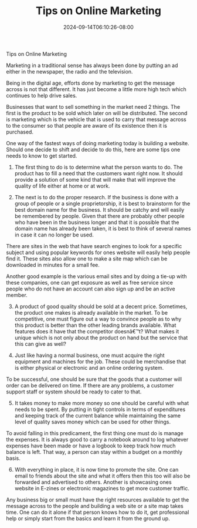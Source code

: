 ﻿---
title: "Tips on Online Marketing"
date: 2024-09-14T06:10:26-08:00
description: "10 sitemap articles Tips for Web Success"
featured_image: "/images/10 sitemap articles.jpg"
tags: ["10 sitemap articles"]
---

Tips on Online Marketing


Marketing in a traditional sense has always been done by putting an ad either in the newspaper, the radio and the television. 

Being in the digital age, efforts done by marketing to get the message across is not that different. It has just become a little more high tech which continues to help drive sales.

Businesses that want to sell something in the market need 2 things. The first is the product to be sold which later on will be distributed. The second is marketing which is the vehicle that is used to carry that message across to the consumer so that people are aware of its existence then it is purchased.

One way of the fastest ways of doing marketing today is building a website. Should one decide to shift and decide to do this, here are some tips one needs to know to get started.

1.	The first thing to do is to determine what the person wants to do. The product has to fill a need that the customers want right now. It should provide a solution of some kind that will make that will improve the quality of life either at home or at work. 

2.	The next is to do the proper research. If the business is done with a group of people or a single proprietorship, it is best to brainstorm for the best domain name for the business. It should be catchy and will easily be remembered by people. Given that there are probably other people who have been in the business longer and that it is possible that the domain name has already been taken, it is best to think of several names in case it can no longer be used.

There are sites in the web that have search engines to look for a specific subject and using popular keywords for ones website  will easily help people find it. These sites also allow one to make a site map which can be downloaded in minutes for a small fee.  

Another good example is the various email sites and by doing a tie-up with these companies, one can get exposure as well as free service since people who do not have an account can also sign up and be an active member. 

3.	A product of good quality should be sold at a decent price. Sometimes, the product one makes is already available in the market. To be competitive, one must figure out a way to convince people as to why this product is better than the other leading brands available. What features does it have that the competitor doesnâ€™t? What makes it unique which is not only about the product on hand but the service that this can give as well?

4.	Just like having a normal business, one must acquire the right equipment and machines for the job. These could be merchandise that is either physical or electronic and an online ordering system. 

To be successful, one should be sure that the goods that a customer will order can be delivered on time. If there are any problems, a customer support staff or system should be ready to cater to that.  

5.	It takes money to make more money so one should be careful with what needs to be spent. By putting in tight controls in terms of expenditures and keeping track of the current balance while maintaining the same level of quality saves money which can be used for other things.

To avoid falling in this predicament, the first thing one must do is manage the expenses.  It is always good to carry a notebook around to log whatever expenses have been made or have a logbook to keep track how much balance is left. That way, a person can stay within a budget on a monthly basis.

6.	With everything in place, it is now time to promote the site. One can email to friends about the site and what it offers then this too will also be forwarded and advertised to others. Another is showcasing ones website in E-zines or electronic magazines to get more customer traffic.

Any business big or small must have the right resources available to get the message across to the people and building a web site or a site map takes time. One can do it alone if that person knows how to do it, get professional help or simply start from the basics and learn it from the ground up.





